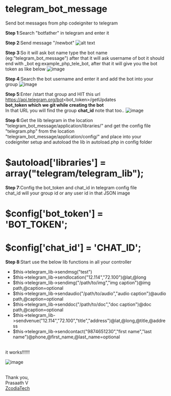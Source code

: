 # telegram_bot_message
Send bot messages from php codeigniter to telegram


<b>Step 1</b>:Search "botfather" in telegram and enter it

<b>Step 2</b>:Send message "/newbot"
![alt text](https://user-images.githubusercontent.com/39497186/42725247-6161e83a-879e-11e8-9dc1-4741d10acca2.png)

<b>Step 3</b>:So it will ask bot name type the bot name (eg:"telegram_bot_message") after that it will ask username of bot it should end with _bot
eg:example_php_tele_bot, after that it will give you the bot token as like below
![image](https://user-images.githubusercontent.com/39497186/42725305-57499e46-879f-11e8-9417-34f384df023b.png)

<b>Step 4</b>:Search the bot username and enter it and add the bot into your group
![image](https://user-images.githubusercontent.com/39497186/42725395-55fcaaa0-87a0-11e8-8762-3ee1252762a1.png)

<b>Step 5</b>:Enter /start that group and HIT this url 
https://api.telegram.org/bot<bot_token>/getUpdates <br>
 <b>bot_token which we git while creating the bot</b><br>
 In that URL you will find the group <b>chat_id</b> note that too.. 
![image](https://user-images.githubusercontent.com/39497186/42725498-04ab52ee-87a2-11e8-8406-96861145f9c8.png)

<b>Step 6</b>:Get the lib telegram in the location "telegram_bot_message/application/libraries/"
and get the config file "telegram.php" from the location "telegram_bot_message/application/config/"
and place into your codeigniter setup and autoload the lib in autoload.php in config folder <br>
<h1>$autoload['libraries'] = array("telegram/telegram_lib");</h1>

<b>Step 7</b>:Config the bot_token and chat_id in telegram config file<br>
chat_id will your group id or any user id in that JSON image <br>
<h1>$config['bot_token'] = 'BOT_TOKEN';</h1>
<h1>$config['chat_id'] = 'CHAT_ID';</h1>

<b>Step 8</b>:Start use the below lib functions in all your controller
<ul>
<li>$this->telegram_lib->sendmsg("test")</li>
<li>$this->telegram_lib->sendlocation("12.114","72.100")@lat,@long</li>
<li>$this->telegram_lib->sendimg("/path/to/img","img caption")@img path,@caption=optional</li>
<li>$this->telegram_lib->sendaudio("/path/to/audio","audio caption")@audio path,@caption=optional</li>
<li>$this->telegram_lib->senddoc("/path/to/doc","doc caption")@doc path,@caption=optional</li>
<li>$this->telegram_lib->sendvenue("12.114","72.100","title","address")@lat,@long,@title,@address</li>
<li>$this->telegram_lib->sendcontact("9874651230","first name","last name")@phone,@first_name,@last_name=optional</li>
</ul><br>
it works!!!!!!<br>

![image](https://user-images.githubusercontent.com/39497186/42725775-1c037c64-87a7-11e8-8bbd-14f36f59e61d.png)

<br>
Thank you,<br>
Prasaath V<br>
<a href="http://www.zcodiatechnologies.com/">ZcodiaTech</a><br>



